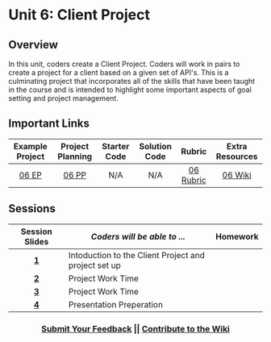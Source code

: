 # Unit 6: Client Project

## Overview
In this unit, coders create a Client Project. Coders will work in pairs to create a project for a client based on a given set of API's. This is a culminating project that incorporates all of the skills that have been taught in the course and is intended to highlight some important aspects of goal setting and project management.

## Important Links

| Example Project | Project Planning |  Starter Code | Solution Code | Rubric | Extra Resources |
|:-------:|:-------:|:-------:|:-------:|:-------:|:-------:|
|[06 EP]() | [06 PP]()| N/A | N/A |[06 Rubric](https://drive.google.com/open?id=1KYAtDxUNMjCAMOsC8V6ad8xazCEorROszMWtHn2nXDE) | [06 Wiki](https://github.com/ScriptEdcurriculum/curriculum17-18/wiki/2.-Advanced#unit-8-client) |

## Sessions 
|Session Slides|*Coders will be able to ...*|Homework|
|:-------:|-------|:-------|
|[**1**](https://drive.google.com/open?id=1Uacs7Uwq8D-E1N8nE9ku0vvpR67L28LxJsOaH7rJ5sE)| Intoduction to the Client Project and project set up| |
|[**2**](https://docs.google.com/presentation/d/1BOoselWk6xRZVhpgyNl9F8PST2kW5zNzbTMZl5Ze2g4/edit?usp=sharing)| Project Work Time | |
|[**3**](https://docs.google.com/presentation/d/1Q7XQB5_1yMNhxKmKjUVKFTA4AdNKj3dVTIgyb3pBbjo/edit?usp=sharing)| Project Work Time | |
|[**4**](https://docs.google.com/presentation/d/1hgnuECuhBN524z5-aO1E91cddg3lFeM8tf0wZZRwdbY/edit?usp=sharing)| Presentation Preperation | |

<h3 align="center"><a href="https://docs.google.com/forms/d/e/1FAIpQLSdmoYjRk6tqJHI5Y1ELjOZ7tiYj58dmoIBEeUaXK5ciIdljIg/viewform">Submit Your Feedback</a> || <a href="https://github.com/ScriptEdcurriculum/curriculum17-18/wiki/2.-Advanced#unit-8-client-project">Contribute to the Wiki</a></h3>

